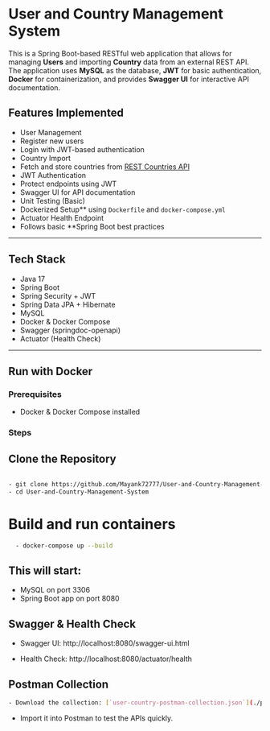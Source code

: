 # User and Country Management System

This is a Spring Boot-based RESTful web application that allows for managing **Users** and importing **Country** data from an external REST API.
The application uses **MySQL** as the database, **JWT** for basic authentication, **Docker** for containerization, and provides **Swagger UI** for interactive API documentation.

## Features Implemented

-  User Management
  - Register new users
  - Login with JWT-based authentication
-  Country Import
  - Fetch and store countries from [REST Countries API](https://restcountries.com/v3.1/all)
-  JWT Authentication
  - Protect endpoints using JWT
-  Swagger UI for API documentation
-  Unit Testing (Basic)
-  Dockerized Setup** using `Dockerfile` and `docker-compose.yml`
-  Actuator Health Endpoint
-  Follows basic **Spring Boot best practices

---

##  Tech Stack

- Java 17
- Spring Boot
- Spring Security + JWT
- Spring Data JPA + Hibernate
- MySQL
- Docker & Docker Compose
- Swagger (springdoc-openapi)
- Actuator (Health Check)

---

##  Run with Docker

### Prerequisites

- Docker & Docker Compose installed

### Steps

## Clone the Repository
```bash

- git clone https://github.com/Mayank72777/User-and-Country-Management-System.git
- cd User-and-Country-Management-System

```
# Build and run containers
```bash
  - docker-compose up --build
```

## This will start:

  - MySQL on port 3306
  - Spring Boot app on port 8080

## Swagger & Health Check

  - Swagger UI: http://localhost:8080/swagger-ui.html

  - Health Check: http://localhost:8080/actuator/health

##  Postman Collection
```bash
- Download the collection: [`user-country-postman-collection.json`](./postman/user-country-postman-collection.json)
```
- Import it into Postman to test the APIs quickly.

